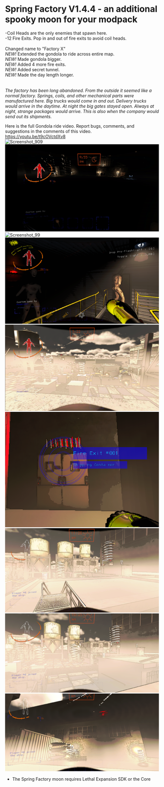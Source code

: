 #  **Spring Factory V1.4.4 - an additional spooky moon for your modpack** 
-Coil Heads are the only enemies that spawn here.<br>
-12 Fire Exits. Pop in and out of fire exits to avoid coil heads.<br><br>
Changed name to "Factory X"<br>
*NEW!* Extended the gondola to ride across entire map.<br>
*NEW!* Made gondola bigger.<br>
*NEW!* Added 4 more fire exits.<br>
*NEW!* Added secret tunnel.<br>
*NEW!* Made the day length longer.<br><br><br>
*The factory has been long abandoned. From the outside it seemed like a normal factory.  Springs, coils, and other mechanical parts were manufactured here.  Big trucks would come in and out.  Delivery trucks would arrive in the daytime.  At night the big gates stayed open.  Always at night, strange packages would arrive.  This is also when the company would send out its shipments.*

Here is the full Gondola ride video. Report bugs, comments, and suggestions in the comments of this video.<br>
https://youtu.be/t9cOVctdXv8
<br>
![Screenshot_909](https://github.com/vinrata/SpringFactory/blob/main/giflongGondola.gif?raw=true)
![Screenshot_909](https://github.com/vinrata/SpringFactory/blob/main/gifGondolaNight.gif?raw=true)
![Screenshot_99](https://github.com/vinrata/SpringFactory/blob/main/gif2.gif?raw=true)
![Screenshot_7](https://github.com/vinrata/SpringFactory/blob/main/Screenshot7.png?raw=true)
![Screenshot_9](https://github.com/vinrata/SpringFactory/blob/main/Screenshot9.png?raw=true)
![Screenshot_6](https://github.com/vinrata/SpringFactory/blob/main/Screenshot6.png?raw=true)
![Screenshot_1](https://github.com/vinrata/SpringFactory/blob/main/Screenshot1.png?raw=true)
![Screenshot_3](https://github.com/vinrata/SpringFactory/blob/main/Screenshot3.png?raw=true)
![Screenshot_4](https://github.com/vinrata/SpringFactory/blob/main/Screenshot4.png?raw=true)

- The Spring Factory moon requires Lethal Expansion SDK or the Core

